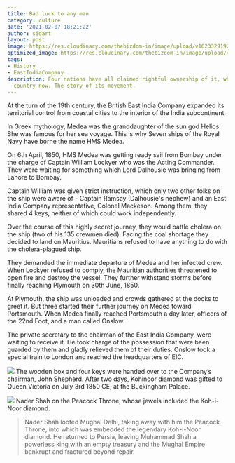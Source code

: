 ```yaml
---
title: Bad luck to any man
category: culture
date: '2021-02-07 18:21:22'
author: sidart
layout: post
image: https://res.cloudinary.com/thebizdom-in/image/upload/v1623329192/ASM_jn2ti1.png
optimized_image: https://res.cloudinary.com/thebizdom-in/image/upload/v1623329192/ASM_jn2ti1.png
tags:
- History
- EastIndiaCompany
description: Four nations have all claimed rightful ownership of it, while it in another
  country now. The story of its movement.
---
```


At the turn of the 19th century, the British East India Company expanded its territorial control from coastal cities to the interior of the India subcontinent. 

In Greek mythology, Medea was the granddaughter of the sun god Helios. She was famous for her sea voyage. This is why Seven ships of the Royal Navy have borne the name HMS Medea.

On 6th April, 1850, HMS Medea was getting ready sail from Bombay under the charge of Captain William Lockyer who was the Acting Commander. They were waiting for something which Lord Dalhousie was bringing from Lahore to Bombay. 

Captain William was given strict instruction, which only two other folks on the ship were aware of - Captain Ramsay (Dalhousie's nephew) and an East India Company representative, Colonel Mackeson. Among them, they shared 4 keys, neither of which could work independently.

Over the course of this highly secret journey, they would battle cholera on the ship (two of his 135 crewmen died). Facing the coal shortage they decided to land on Mauritius. Mauritians refused to have anything to do with the cholera-plagued ship.

They demanded the immediate departure of Medea and her infected crew. When Lockyer refused to comply, the Mauritian authorities threatened to open fire and destroy the vessel. They further withstand storms before finally reaching Plymouth on 30th June, 1850.

At Plymouth, the ship was unloaded and crowds gathered at the docks to greet it. But three started their further journey on Medea toward Portsmouth. When Medea finally reached Portsmouth a day later, officers of the 22nd Foot, and a man called Onslow.

The private secretary to the chairman of the East India Company, were waiting to receive it. He took charge of the possession that were been guarded by them and gladly relieved them of their duties. Onslow took a special train to London and reached the headquarters of EIC.

![](https://thumbs-prod.si-cdn.com/J7G3WkSoR65WzaV1RlfaXGt-aPo=/fit-in/1072x0/https://public-media.si-cdn.com/filer/8a/b9/8ab96b19-9126-46c2-9ce1-72f34d108e16/queen_victoria_1887.jpg)
The wooden box and four keys were handed over to the Company’s chairman, John Shepherd. After two days, Kohinoor diamond was gifted to Queen Victoria on July 3rd 1850 CE, at the Buckingham Palace. 

![](https://public-media.si-cdn.com/filer/e2/fb/e2fbb200-a562-4cf8-bfe5-8a0dd5e57b0b/nadir_shah_on_the_peacock_throne_after_his_defeat_of_muhammad_shah_ca_1850_san_diego_moa.jpg)
Nader Shah on the Peacock Throne, whose jewels included the Koh-i-Noor diamond. 

> Nader Shah looted Mughal Delhi, taking away with him the Peacock Throne, into which was embedded the legendary Koh-i-Noor diamond. He returned to Persia, leaving Muhammad Shah a powerless king with an empty treasury and the Mughal Empire bankrupt and fractured beyond repair.
